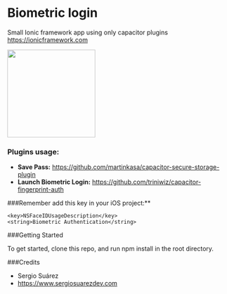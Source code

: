 # Biometric login


Small Ionic framework app using only capacitor plugins
<https://ionicframework.com>

<img src="https://www.airpair.com/img/software/ionic.png" width="200">

### Plugins usage:

* **Save Pass:** <https://github.com/martinkasa/capacitor-secure-storage-plugin>
*  **Launch Biometric Login:** <https://github.com/triniwiz/capacitor-fingerprint-auth>




###Remember add this key in your iOS project:**

```
<key>NSFaceIDUsageDescription</key>
<string>Biometric Authentication</string>
```

###Getting Started

To get started, clone this repo, and run npm install in the root directory.

###Credits
* Sergio Suárez
* <https://www.sergiosuarezdev.com>
